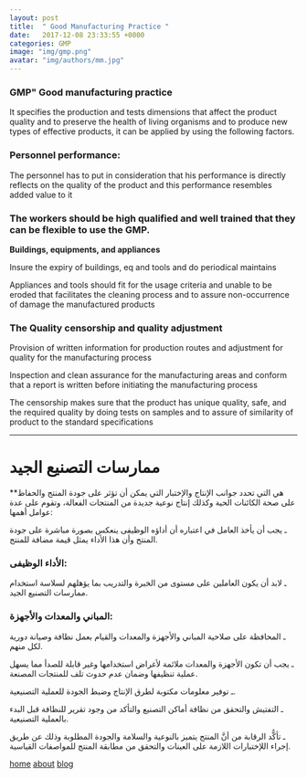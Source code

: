 ```yaml
---
layout: post
title:  " Good Manufacturing Practice "
date:   2017-12-08 23:33:55 +0000
categories: GMP
image: "img/gmp.png"
avatar: "img/authors/mm.jpg"
---
```





### GMP&quot; Good manufacturing practice
It specifies the production and tests dimensions that affect the product quality and to preserve the health of living organisms and to produce new types of effective products, it can be applied by using the following factors.


### Personnel performance:

The personnel has to put in consideration that his performance is directly reflects on the quality of the product and this performance resembles added value to it

### The workers should be high qualified and well trained that they can be flexible to use the GMP.


**Buildings, equipments, and appliances**

Insure the expiry of buildings, eq and tools and do periodical maintains

Appliances and tools should fit for the usage criteria and unable to be eroded that facilitates the cleaning process and to assure non-occurrence of damage the manufactured products




### The Quality censorship and quality adjustment

Provision of written information for production routes and adjustment for quality for the manufacturing process

Inspection and clean assurance for the manufacturing areas and conform that a report is written before initiating the manufacturing process

The censorship makes sure that the product has unique quality, safe, and the required quality by doing tests on samples and to assure of similarity of product to the standard specifications



_____________________________
# ممارسات التصنيع الجيد

\*\*هي التي تحدد جوانب الإنتاج والإختبار التي يمكن أن تؤثر على جودة المنتج والحفاظ على صحة الكائنات الحية وكذلك إنتاج نوعية جديدة من المنتجات الفعالة، وتقوم على عدة عوامل أهمها:


ـ يجب أن يأخذ العامل في اعتباره أن أداؤه الوظيفى ينعكس بصورة مباشرة على جودة المنتج وأن هذا الأداء يمثل قيمة مضافة للمنتج.

### الأداء الوظيفى:


ـ لابد أن يكون العاملين على مستوى من الخبرة والتدريب بما يؤهلهم لسلاسة استخدام ممارسات التصنيع الجيد.



### المباني والمعدات والأجهزة:


ـ المحافظة على صلاحية المباني والأجهزة والمعدات والقيام بعمل نظافة وصيانة دورية لكل منهم.

ـ يجب أن تكون الأجهزة والمعدات ملائمة لأغراض استخدامها وغير قابلة للصدأ مما يسهل عملية تنظيفها وضمان عدم حدوث تلف للمنتجات المصنعة.


ـ توفير معلومات مكتوبة لطرق الإنتاج وضبط الجودة للعملية التصنيعية.

ـ التفتيش والتحقق من نظافة أماكن التصنيع والتأكد من وجود تقرير للنظافة قبل البدء بالعملية التصنيعية.


ـ تأكُّد الرقابة من أنَّ المنتج يتميز بالنوعية والسلامة والجودة المطلوبة وذلك عن طريق إجراء اللإختبارات اللازمة على العينات والتحقق من مطابقة المنتج للمواصفات القياسية.


<nav>
            <a href="{{ site.baseurl }}/">home</a>
            <a href="{{ site.baseurl }}/about">about</a>
             <a href="{{ site.baseurl }}/blog">blog</a>
</nav>
